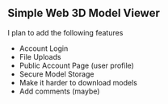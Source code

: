 ## Simple Web 3D Model Viewer
I plan to add the following features
- Account Login
- File Uploads
- Public Account Page (user profile)
- Secure Model Storage
- Make it harder to download models
- Add comments (maybe)
